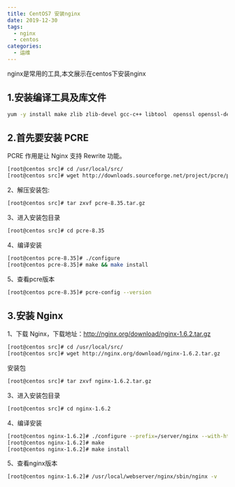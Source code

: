 ```yaml
---
title: CentOS7 安装nginx
date: 2019-12-30
tags:
  - nginx
  - centos
categories:
  - 运维
---
```


nginx是常用的工具,本文展示在centos下安装nginx

<!-- more -->

## 1.安装编译工具及库文件
```sh
yum -y install make zlib zlib-devel gcc-c++ libtool  openssl openssl-devel
```

## 2.首先要安装 PCRE
PCRE 作用是让 Nginx 支持 Rewrite 功能。
```sh
[root@centos src]# cd /usr/local/src/
[root@centos src]# wget http://downloads.sourceforge.net/project/pcre/pcre/8.35/pcre-8.35.tar.gz
```

2、解压安装包:
```sh
[root@centos src]# tar zxvf pcre-8.35.tar.gz
```
3、进入安装包目录
```sh
[root@centos src]# cd pcre-8.35
```
4、编译安装 
```sh
[root@centos pcre-8.35]# ./configure
[root@centos pcre-8.35]# make && make install
```
5、查看pcre版本
```sh
[root@centos pcre-8.35]# pcre-config --version
```
## 3.安装 Nginx
1、下载 Nginx，下载地址：http://nginx.org/download/nginx-1.6.2.tar.gz
```sh
[root@centos src]# cd /usr/local/src/
[root@centos src]# wget http://nginx.org/download/nginx-1.6.2.tar.gz
```

安装包
```sh
[root@centos src]# tar zxvf nginx-1.6.2.tar.gz
```
3、进入安装包目录
```sh
[root@centos src]# cd nginx-1.6.2
```
4、编译安装
```sh
[root@centos nginx-1.6.2]# ./configure --prefix=/server/nginx --with-http_stub_status_module --with-http_ssl_module --with-pcre=/server/pcre-8.35 --with-stream
[root@centos nginx-1.6.2]# make
[root@centos nginx-1.6.2]# make install
```
5、查看nginx版本
```sh
[root@centos nginx-1.6.2]# /usr/local/webserver/nginx/sbin/nginx -v
```
